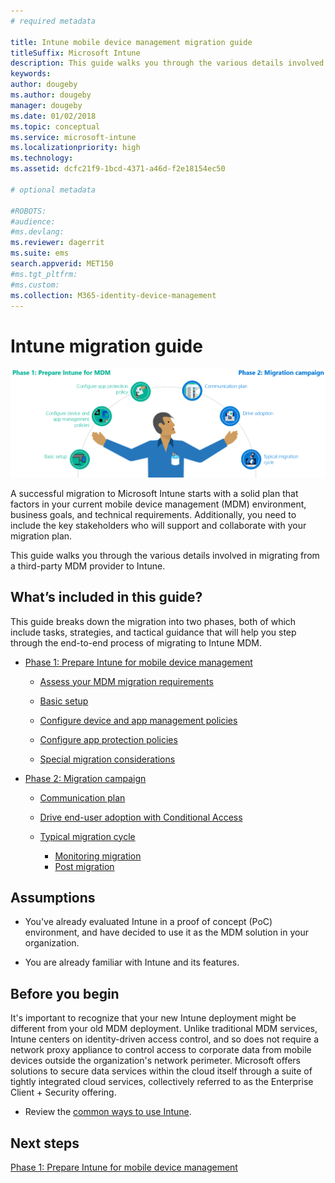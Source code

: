 ```yaml
---
# required metadata

title: Intune mobile device management migration guide
titleSuffix: Microsoft Intune
description: This guide walks you through the various details involved in migrating from a third-party MDM provider to Microsoft Intune.
keywords:
author: dougeby
ms.author: dougeby
manager: dougeby
ms.date: 01/02/2018
ms.topic: conceptual
ms.service: microsoft-intune
ms.localizationpriority: high
ms.technology:
ms.assetid: dcfc21f9-1bcd-4371-a46d-f2e18154ec50

# optional metadata

#ROBOTS:
#audience:
#ms.devlang:
ms.reviewer: dagerrit
ms.suite: ems
search.appverid: MET150
#ms.tgt_pltfrm:
#ms.custom:
ms.collection: M365-identity-device-management
---
```


# Intune migration guide

![Microsoft Intune MDM migration guide art](./media/MDM-migration-guide-art.PNG)

A successful migration to Microsoft Intune starts with a solid plan that factors in your current mobile device management (MDM) environment, business goals, and technical requirements. Additionally, you need to include the key stakeholders who will support and collaborate with your migration plan.

This guide walks you through the various details involved in migrating from a third-party MDM provider to Intune.

## What’s included in this guide?

This guide breaks down the migration into two phases, both of which include tasks, strategies, and tactical guidance that will help you step through the end-to-end process of migrating to Intune MDM.

- [Phase 1: Prepare Intune for mobile device management](migration-guide-prepare.md)

    - [Assess your MDM migration requirements](migration-guide-prepare.md#assess-mdm-requirements)

    - [Basic setup](migration-guide-setup.md)

    - [Configure device and app management policies](migration-guide-configure-policies.md)

    - [Configure app protection policies](migration-guide-app-protection-policies.md)

    - [Special migration considerations](migration-guide-considerations.md)

- [Phase 2: Migration campaign](migration-guide-campaign.md)

    - [Communication plan](migration-guide-communication-plan.md)

    - [Drive end-user adoption with Conditional Access](migration-guide-drive-adoption.md)

    - [Typical migration cycle](migration-guide-cycle.md)
        - [Monitoring migration](migration-guide-cycle.md#monitoring-migration)
        - [Post migration](migration-guide-cycle.md#post-migration)

## Assumptions

- You've already evaluated Intune in a proof of concept (PoC) environment, and have decided to use it as the MDM solution in your organization.

- You are already familiar with Intune and its features.

## Before you begin

It's important to recognize that your new Intune deployment might be different from your old MDM deployment. Unlike traditional MDM services, Intune centers on identity-driven access control, and so does not require a network proxy appliance to control access to corporate data from mobile devices outside the organization's network perimeter. Microsoft offers solutions to secure data services within the cloud itself through a suite of tightly integrated cloud services, collectively referred to as the Enterprise Client + Security offering.

- Review the [common ways to use Intune](common-scenarios.md).

## Next steps

[Phase 1: Prepare Intune for mobile device management](migration-guide-prepare.md)
